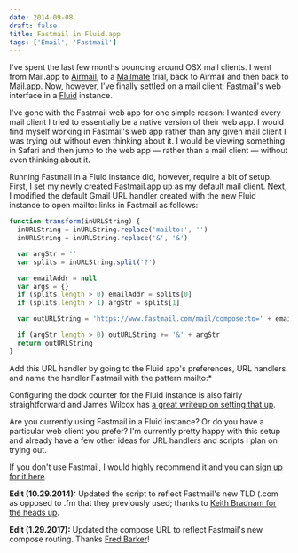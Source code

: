 ```yaml
---
date: 2014-09-08
draft: false
title: Fastmail in Fluid.app
tags: ['Email', 'Fastmail']
---
```


I've spent the last few months bouncing around OSX mail clients. I went from Mail.app to [Airmail](https://itunes.apple.com/us/app/id573171375?at=11lvuD), to a [Mailmate](http://freron.com) trial, back to Airmail and then back to Mail.app. Now, however, I've finally settled on a mail client: [Fastmail](https://www.fastmail.com/?STKI=11917049)'s web interface in a [Fluid](http://fluidapp.com) instance.<!-- excerpt -->

I've gone with the Fastmail web app for one simple reason: I wanted every mail client I tried to essentially be a native version of their web app. I would find myself working in Fastmail's web app rather than any given mail client I was trying out without even thinking about it. I would be viewing something in Safari and then jump to the web app — rather than a mail client — without even thinking about it.

Running Fastmail in a Fluid instance did, however, require a bit of setup. First, I set my newly created Fastmail.app up as my default mail client. Next, I modified the default Gmail URL handler created with the new Fluid instance to open mailto: links in Fastmail as follows:

```javascript
function transform(inURLString) {
  inURLString = inURLString.replace('mailto:', '')
  inURLString = inURLString.replace('&', '&')

  var argStr = ''
  var splits = inURLString.split('?')

  var emailAddr = null
  var args = {}
  if (splits.length > 0) emailAddr = splits[0]
  if (splits.length > 1) argStr = splits[1]

  var outURLString = 'https://www.fastmail.com/mail/compose:to=' + emailAddr

  if (argStr.length > 0) outURLString += '&' + argStr
  return outURLString
}
```

Add this URL handler by going to the Fluid app's preferences, URL handlers and name the handler Fastmail with the pattern mailto:\*

Configuring the dock counter for the Fluid instance is also fairly straightforward and James Wilcox has [a great writeup on setting that up](http://jamesw.me/?p=347).

Are you currently using Fastmail in a Fluid instance? Or do you have a particular web client you prefer? I'm currently pretty happy with this setup and already have a few other ideas for URL handlers and scripts I plan on trying out.

If you don't use Fastmail, I would highly recommend it and you can [sign up for it here](http://www.fastmail.com/?STKI=11917049).

**Edit (10.29.2014):** Updated the script to reflect Fastmail's new TLD (.com as opposed to .fm that they previously used; thanks to [Keith Bradnam for the heads up](http://keithbradnam.com).

**Edit (1.29.2017):** Updated the compose URL to reflect Fastmail's new compose routing. Thanks [Fred Barker](http://fredbarker.com)!
